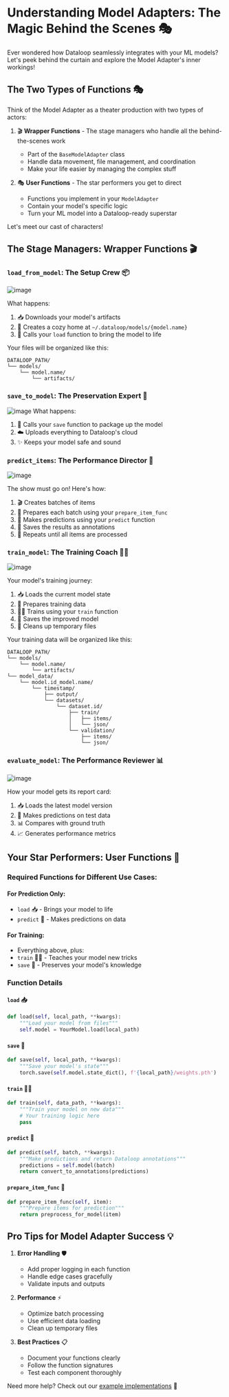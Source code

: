 # Understanding Model Adapters: The Magic Behind the Scenes 🎭

Ever wondered how Dataloop seamlessly integrates with your ML models? Let's peek behind the curtain and explore the Model Adapter's inner workings! 

## The Two Types of Functions 🎭

Think of the Model Adapter as a theater production with two types of actors:

1. 🎬 **Wrapper Functions** - The stage managers who handle all the behind-the-scenes work
   - Part of the `BaseModelAdapter` class
   - Handle data movement, file management, and coordination
   - Make your life easier by managing the complex stuff

2. 🎭 **User Functions** - The star performers you get to direct
   - Functions you implement in your `ModelAdapter`
   - Contain your model's specific logic
   - Turn your ML model into a Dataloop-ready superstar

Let's meet our cast of characters!

## The Stage Managers: Wrapper Functions 🎬

### `load_from_model`: The Setup Crew 📦

![image](../../../../assets/images/model_management/flows/load_from_model.png)

What happens:
1. 📥 Downloads your model's artifacts
2. 📂 Creates a cozy home at `~/.dataloop/models/{model.name}`
3. 🎯 Calls your `load` function to bring the model to life

Your files will be organized like this:
```
DATALOOP_PATH/
└── models/
    └── model.name/
        └── artifacts/
```

### `save_to_model`: The Preservation Expert 💾

![image](../../../../assets/images/model_management/flows/save_to_model.png)
What happens:
1. 💾 Calls your `save` function to package up the model
2. ☁️ Uploads everything to Dataloop's cloud
3. ✨ Keeps your model safe and sound

### `predict_items`: The Performance Director 🎯

![image](../../../../assets/images/model_management/flows/predict_items.png)

The show must go on! Here's how:
1. 🎬 Creates batches of items
2. 🎨 Prepares each batch using your `prepare_item_func`
3. 🎯 Makes predictions using your `predict` function
4. 📝 Saves the results as annotations
5. 🔄 Repeats until all items are processed

### `train_model`: The Training Coach 🏋️‍♂️

![image](../../../../assets/images/model_management/flows/train_from_model.png)


Your model's training journey:
1. 📥 Loads the current model state
2. 🎯 Prepares training data
3. 🏋️‍♂️ Trains using your `train` function
4. 💾 Saves the improved model
5. 🧹 Cleans up temporary files

Your training data will be organized like this:
```
DATALOOP_PATH/
└── models/
    └── model.name/
        └── artifacts/
└── model_data/
    └── model.id_model.name/
        └── timestamp/
            ├── output/
            └── datasets/
                └── dataset.id/
                    ├── train/
                    │   ├── items/
                    │   └── json/
                    └── validation/
                        ├── items/
                        └── json/
```

### `evaluate_model`: The Performance Reviewer 📊

![image](../../../../assets/images/model_management/flows/evaluate_model.png)

How your model gets its report card:
1. 📥 Loads the latest model version
2. 🎯 Makes predictions on test data
3. 📊 Compares with ground truth
4. 📈 Generates performance metrics

## Your Star Performers: User Functions 🌟

### Required Functions for Different Use Cases:

#### For Prediction Only:
- `load` 📥 - Brings your model to life
- `predict` 🎯 - Makes predictions on data

#### For Training:
- Everything above, plus:
- `train` 🏋️‍♂️ - Teaches your model new tricks
- `save` 💾 - Preserves your model's knowledge

### Function Details

#### `load` 📥
```python
def load(self, local_path, **kwargs):
    """Load your model from files"""
    self.model = YourModel.load(local_path)
```

#### `save` 💾
```python
def save(self, local_path, **kwargs):
    """Save your model's state"""
    torch.save(self.model.state_dict(), f'{local_path}/weights.pth')
```

#### `train` 🏋️‍♂️
```python
def train(self, data_path, **kwargs):
    """Train your model on new data"""
    # Your training logic here
    pass
```

#### `predict` 🎯
```python
def predict(self, batch, **kwargs):
    """Make predictions and return Dataloop annotations"""
    predictions = self.model(batch)
    return convert_to_annotations(predictions)
```

#### `prepare_item_func` 🎨
```python
def prepare_item_func(self, item):
    """Prepare items for prediction"""
    return preprocess_for_model(item)
```

## Pro Tips for Model Adapter Success 💡

1. **Error Handling** 🛡️
   - Add proper logging in each function
   - Handle edge cases gracefully
   - Validate inputs and outputs

2. **Performance** ⚡
   - Optimize batch processing
   - Use efficient data loading
   - Clean up temporary files

3. **Best Practices** 📋
   - Document your functions clearly
   - Follow the function signatures
   - Test each component thoroughly

Need more help? Check out our [example implementations](https://github.com/dataloop-ai-apps/torch-models) 🚀
